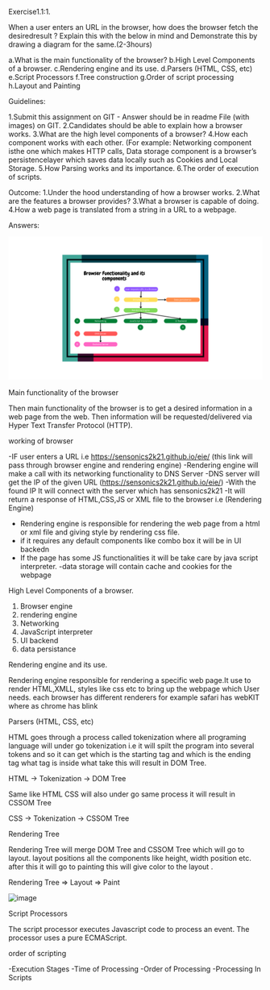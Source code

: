 Exercise1.1:1.

When a user enters an URL in the browser, how does the browser fetch the desiredresult ? Explain this with the below in mind and Demonstrate this by drawing a diagram for the same.(2-3hours)

a.What is the main functionality of the browser?
b.High Level Components of a browser.
c.Rendering engine and its use.
d.Parsers (HTML, CSS, etc)
e.Script Processors
f.Tree construction
g.Order of script processing
h.Layout and Painting

Guidelines:

1.Submit this assignment on GIT - Answer should be in readme File (with images) on GIT.
2.Candidates should be able to explain how a browser works.
3.What are the high level components of a browser?
4.How each component works with each other. (For example: Networking component isthe one which makes HTTP calls, Data storage component is a browser’s persistencelayer which saves data locally such as Cookies and Local Storage.
5.How Parsing works and its importance.
6.The order of execution of scripts.

Outcome:
1.Under the hood understanding of how a browser works.
2.What are the features a browser provides?
3.What a browser is capable of doing.
4.How a web page is translated from a string in a URL to a webpage.


Answers:

![myimage-alt-tag](src/img/How-Browser-Works.png)

Main functionality of the browser

Then main functionality of the browser is to get a desired information in a web page from the web. Then information will be requested/delivered via Hyper Text Transfer Protocol (HTTP). 

working of browser 

-IF user enters a URL  i.e https://sensonics2k21.github.io/eie/ (this link will pass through browser engine  and rendering engine)
-Rendering engine will make a call with its networking functionality to DNS Server 
-DNS server will get the IP of the given URL (https://sensonics2k21.github.io/eie/)
-With the found IP It will connect with the server which has sensonics2k21
-It will return a response of HTML,CSS,JS or XML file to the browser i.e (Rendering Engine)
- Rendering engine is responsible for rendering the web page from a html or xml file and giving style by rendering css file.
- if it requires any default components like combo box it will be in UI backedn 
- If the page has some JS functionalities it will be take care by  java script interpreter.
-data storage will contain cache and cookies for the webpage 


High Level Components of a browser.

1. Browser engine
2. rendering engine
3. Networking
4. JavaScript interpreter
5. UI backend
6. data persistance

Rendering engine and its use.

Rendering engine responsible for rendering a specific web page.It use to render HTML,XMLL, styles like css etc to bring up the webpage which User needs. each browser has different  renderers for example safari has webKIT where as chrome has blink



Parsers (HTML, CSS, etc)

HTML goes through a process called tokenization where all programing language will under go tokenization i.e it will spilt the program into several tokens and so it can get which is the starting tag and which is the ending tag what tag is inside what take this will result in DOM Tree.

HTML -> Tokenization -> DOM Tree

Same like HTML CSS will also  under go same process it will result in CSSOM Tree

CSS -> Tokenization -> CSSOM Tree

Rendering Tree 

Rendering Tree will merge DOM Tree and CSSOM Tree which will go to layout. layout positions all  the components like height, width position etc. after this it will go to painting this will  give color to the layout .

Rendering Tree => Layout => Paint 

![image](https://user-images.githubusercontent.com/42275772/213845186-2fe7da74-f386-4b4b-be14-b21fd063baca.png)


Script Processors 

The script processor executes Javascript code to process an event. The processor uses a pure ECMAScript.

order of scripting

-Execution Stages
-Time of Processing
-Order of Processing
-Processing In Scripts
